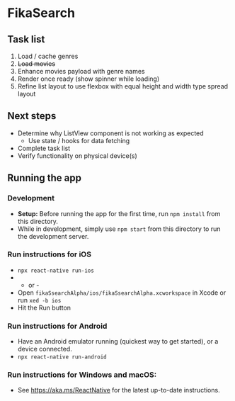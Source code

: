 # FikaSearch

## Task list

  1. Load / cache genres
  2. ~~Load movies~~
  3. Enhance movies payload with genre names
  4. Render once ready (show spinner while loading)
  5. Refine list layout to use flexbox with equal height and width type spread layout

## Next steps ##

* Determine why ListView component is not working as expected
  * Use state / hooks for data fetching
* Complete task list
* Verify functionality on physical device(s)

## Running the app

### Development

* **Setup:** Before running the app for the first time, run `npm install` from this directory.
* While in development, simply use `npm start` from this directory to run the development server.

### Run instructions for iOS

* `npx react-native run-ios`
* - or -
* Open `fikaSsearchAlpha/ios/fikaSsearchAlpha.xcworkspace` in Xcode or run `xed -b ios`
* Hit the Run button

### Run instructions for Android

* Have an Android emulator running (quickest way to get started), or a device connected.
* `npx react-native run-android`

### Run instructions for Windows and macOS:

* See https://aka.ms/ReactNative for the latest up-to-date instructions.